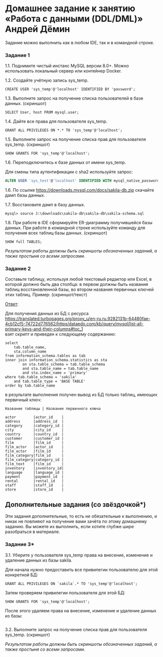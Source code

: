 # Домашнее задание к занятию «Работа с данными (DDL/DML)» Андрей Дёмин


Задание можно выполнить как в любом IDE, так и в командной строке.

### Задание 1
1.1. Поднимите чистый инстанс MySQL версии 8.0+. Можно использовать локальный сервер или контейнер Docker.

1.2. Создайте учётную запись sys_temp. 
```
CREATE USER 'sys_temp'@'localhost' IDENTIFIED BY 'password';
```

1.3. Выполните запрос на получение списка пользователей в базе данных. (скриншот)
```
SELECT User, host FROM mysql.user;
```
1.4. Дайте все права для пользователя sys_temp. 
```
GRANT ALL PRIVILEGES ON *.* TO 'sys_temp'@'localhost';
```
1.5. Выполните запрос на получение списка прав для пользователя sys_temp. (скриншот)
```
SHOW GRANTS FOR 'sys_temp'@'localhost';
```


1.6. Переподключитесь к базе данных от имени sys_temp.

Для смены типа аутентификации с sha2 используйте запрос: 
```sql
ALTER USER 'sys_test'@'localhost' IDENTIFIED WITH mysql_native_password BY 'password';
```
1.6. По ссылке https://downloads.mysql.com/docs/sakila-db.zip скачайте дамп базы данных.

1.7. Восстановите дамп в базу данных.
```
mysql> source J:\downloads\sakila-db\sakila-db\sakila-schema.sql
```
1.8. При работе в IDE сформируйте ER-диаграмму получившейся базы данных. При работе в командной строке используйте команду для получения всех таблиц базы данных. (скриншот)
```
SHOW full TABLES;
```

*Результатом работы должны быть скриншоты обозначенных заданий, а также простыня со всеми запросами.*


### Задание 2
Составьте таблицу, используя любой текстовый редактор или Excel, в которой должно быть два столбца: в первом должны быть названия таблиц восстановленной базы, во втором названия первичных ключей этих таблиц. Пример: (скриншот/текст)

<ins>Ответ</ins>:

Для получения данных из БД с ресурса
https://translated.turbopages.org/proxy_u/en-ru.ru.9282131b-64480fae-4cb12cf5-74722d776562/https/dataedo.com/kb/query/mysql/list-all-primary-keys-and-their-columns#toc_1  
взят скрипт и приведен к следующему содержанию:
```
select
    tab.table_name,
    sta.column_name
from information_schema.tables as tab
inner join information_schema.statistics as sta
        on sta.table_schema = tab.table_schema
        and sta.table_name = tab.table_name
        and sta.index_name = 'primary'
where tab.table_schema = 'sakila'
    and tab.table_type = 'BASE TABLE'
order by tab.table_name
```
в результате выполнения получен вывод из БД только таблиц, имеющих первичный ключ: 
```
Название таблицы | Название первичного ключа

actor        |actor_id    |
address      |address_id  |
category     |category_id |
city         |city_id     |
country      |country_id  |
customer     |customer_id |
film         |film_id     |
film_actor   |actor_id    |
film_actor   |film_id     |
film_category|film_id     |
film_category|category_id |
film_text    |film_id     |
inventory    |inventory_id|
language     |language_id |
payment      |payment_id  |
rental       |rental_id   |
staff        |staff_id    |
store        |store_id    |
```


## Дополнительные задания (со звёздочкой*)
Эти задания дополнительные, то есть не обязательные к выполнению, и никак не повлияют на получение вами зачёта по этому домашнему заданию. Вы можете их выполнить, если хотите глубже шире разобраться в материале.

### Задание 3*
3.1. Уберите у пользователя sys_temp права на внесение, изменение и удаление данных из базы sakila.

Для начала нужно предоставить все привилегии пользователю для этой конкретной БД:
```
GRANT ALL PRIVILEGES ON `sakila`.* TO 'sys_temp'@'localhost';
```
Затем проверяем привилегии пользователя для этой БД:
```
SHOW GRANTS FOR 'sys_temp'@'localhost';
```
После этого удаляем права на внесение, изменение и удаление данных из базы:

```

```

3.2. Выполните запрос на получение списка прав для пользователя sys_temp. (скриншот)

*Результатом работы должны быть скриншоты обозначенных заданий, а также простыня со всеми запросами.*
